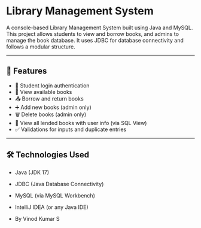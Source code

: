 # Library Management System

A console-based Library Management System built using Java and MySQL. This project allows students to view and borrow books, and admins to manage the book database. It uses JDBC for database connectivity and follows a modular structure.

---

## 🚀 Features

- 🔐 Student login authentication
- 📖 View available books
- 📤 Borrow and return books
- ➕ Add new books (admin only)
- 🗑️ Delete books (admin only)
- 👀 View all lended books with user info (via SQL View)
- ✅ Validations for inputs and duplicate entries

---

## 🛠 Technologies Used

- Java (JDK 17)
- JDBC (Java Database Connectivity)
- MySQL (via MySQL Workbench)
- IntelliJ IDEA (or any Java IDE)


- By Vinod Kumar S
